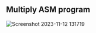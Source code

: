 ## Multiply ASM program
![Screenshot 2023-11-12 131719](https://github.com/Anam-Ashraf7/nand2tetris-Part1/assets/139621294/215e920f-6b0e-4929-bef7-77b24ef4733f)
